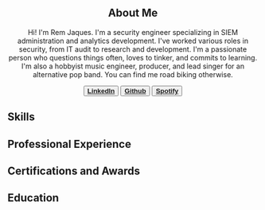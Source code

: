 <!--for reference https://github.com/twbs/bootstrap/blob/main/README.md?plain=1-->

<h2 align="center">About Me</h2>

<p align="center">
  Hi! I'm Rem Jaques. I'm a security engineer specializing in SIEM administration and analytics development. I've worked various roles in security, from IT audit to research and development. I'm a passionate person who questions things often, loves to tinker, and commits to learning. I'm also a hobbyist music engineer, producer, and lead singer for an alternative pop band. You can find me road biking otherwise.
</p> 

<p align="center">
  <button><a href="https://www.linkedin.com/in/remingtonjaques"><strong>LinkedIn</strong></a></button>
  <button><a href="https://www.github.com/KyloRem"><strong>Github</strong></a></button>
  <button><a href="https://open.spotify.com/artist/0kyz7BkHVxoKpT1Jx0bh59"><strong>Spotify</strong></a></button>
</p>


<body>
  <h2>Skills</h2>
</body>

<body>
  <h2>Professional Experience</h2>
</body>

<body>
  <h2>Certifications and Awards</h2>
</body>

<body>
  <h2>Education</h2>
</body>
